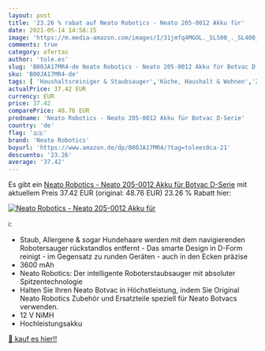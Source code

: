 ```yaml
---
layout: post
title: '23.26 % rabat auf Neato Robotics - Neato 205-0012 Akku für'
date: 2021-05-14 14:58:15
image: 'https://m.media-amazon.com/images/I/31jmfq4MGOL._SL500_._SL400_.jpg'
comments: true
category: ofertas
author: 'tole.es'
slug: 'B00JA17MR4-de Neato Robotics - Neato 205-0012 Akku für Botvac D-Serie'
sku: 'B00JA17MR4-de'
tags: [ 'Haushaltsreiniger & Staubsauger','Küche, Haushalt & Wohnen','Zubehör für Staubsauger','neato robotics', ]
actualPrice: 37.42 EUR
currency: EUR
price: 37.42
comparePrice: 48.76 EUR
prodname: 'Neato Robotics - Neato 205-0012 Akku für Botvac D-Serie'
country: 'de'
flag: '🇩🇪'
brand: 'Neato Robotics'
buyurl: 'https://www.amazon.de/dp/B00JA17MR4/?tag=tolees0ca-21'
descuento: '23.26'
average: '37.42'
---
```


Es gibt ein [Neato Robotics - Neato 205-0012 Akku für Botvac D-Serie](https://www.amazon.de/dp/B00JA17MR4/?tag=tolees0ca-21) mit aktuellem Preis 37.42 EUR (original: 48.76 EUR) 23.26 % Rabatt hier:

[![Neato Robotics - Neato 205-0012 Akku für](https://m.media-amazon.com/images/I/31jmfq4MGOL._SL500_._SL400_.jpg)](https://www.amazon.de/dp/B00JA17MR4/?tag=tolees0ca-21)

ℹ️:

- Staub, Allergene & sogar Hundehaare werden mit dem navigierenden Robotersauger rückstandlos entfernt - Das smarte Design in D-Form reinigt - im Gegensatz zu runden Geräten - auch in den Ecken präzise
- 3600 mAh
- Neato Robotics: Der intelligente Roboterstaubsauger mit absoluter Spitzentechnologie
- Halten Sie Ihren Neato Botvac in Höchstleistung, indem Sie Original Neato Robotics Zubehör und Ersatzteile speziell für Neato Botvacs verwenden.
- 12 V NiMH
- Hochleistungsakku

[🛒 kauf es hier!!](https://www.amazon.de/dp/B00JA17MR4/?tag=tolees0ca-21)
